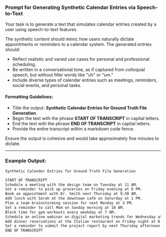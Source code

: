 ### **Prompt for Generating Synthetic Calendar Entries via Speech-to-Text**

Your task is to generate a text that simulates calendar entries created by a user using speech-to-text features. 

The synthetic content should mimic how users naturally dictate appointments or reminders to a calendar system. The generated entries should:

- Reflect realistic and varied use cases for personal and professional scheduling.
- Be written in a conversational tone, as if captured from colloquial speech, but without filler words like "uh" or "um."
- Include diverse types of calendar entries such as meetings, reminders, social events, and personal tasks.

#### **Formatting Guidelines:**
- Title the output: **Synthetic Calendar Entries for Ground Truth File Generation**.
- Begin the text with the phrase **START OF TRANSCRIPT** in capital letters.
- End the text with the phrase **END OF TRANSCRIPT** in capital letters.
- Provide the entire transcript within a markdown code fence.

Ensure the output is cohesive and would take approximately five minutes to dictate.

---

### Example Output:

```markdown
Synthetic Calendar Entries for Ground Truth File Generation

START OF TRANSCRIPT
Schedule a meeting with the design team on Tuesday at 11 AM.
Set a reminder to pick up groceries on Friday evening at 6 PM.
Book an appointment with Dr. Smith next Thursday at 9:30 AM.
Add lunch with Sarah at the downtown café on Saturday at 1 PM.
Plan a team brainstorming session for next Monday at 3 PM.
Set a reminder to call Mom on Sunday morning at 10 AM.
Block time for gym workouts every weekday at 7 AM.
Schedule an online webinar on digital marketing trends for Wednesday at 4 PM.
Add dinner reservations at the Italian restaurant on Friday night at 8 PM.
Set a reminder to submit the project report by next Thursday afternoon.
END OF TRANSCRIPT
```
 